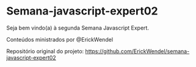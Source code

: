 # Semana-javascript-expert02

Seja bem vindo(a) à segunda Semana Javascript Expert.

Conteúdos ministrados por @ErickWendel

Repositório original do projeto: https://github.com/ErickWendel/semana-javascript-expert02